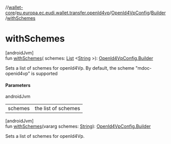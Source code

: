//[wallet-core](../../../../index.md)/[eu.europa.ec.eudi.wallet.transfer.openId4vp](../../index.md)/[OpenId4VpConfig](../index.md)/[Builder](index.md)/[withSchemes](with-schemes.md)

# withSchemes

[androidJvm]\
fun [withSchemes](with-schemes.md)(
schemes: [List](https://kotlinlang.org/api/latest/jvm/stdlib/kotlin.collections/-list/index.html)
&lt;[String](https://kotlinlang.org/api/latest/jvm/stdlib/kotlin/-string/index.html)
&gt;): [OpenId4VpConfig.Builder](index.md)

Sets a list of schemes for openId4Vp. By default, the scheme &quot;mdoc-openid4vp&quot; is supported

#### Parameters

androidJvm

|         |                     |
|---------|---------------------|
| schemes | the list of schemes |

[androidJvm]\
fun [withSchemes](with-schemes.md)(vararg
schemes: [String](https://kotlinlang.org/api/latest/jvm/stdlib/kotlin/-string/index.html)): [OpenId4VpConfig.Builder](index.md)

Sets a list of schemes for openId4Vp.
